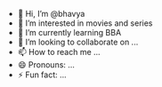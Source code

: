 - 👋 Hi, I’m @bhavya
- 👀 I’m interested in movies and series      
- 🌱 I’m currently learning BBA
- 💞️ I’m looking to collaborate on ...
- 📫 How to reach me ...
- 😄 Pronouns: ...
- ⚡ Fun fact: ...

<!---
bhavya69699/bhavya69699 is a ✨ special ✨ repository because its `README.md` (this file) appears on your GitHub profile.
You can click the Preview link to take a look at your changes.
--->
